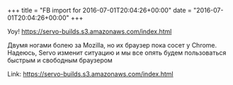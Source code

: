 +++
title = "FB import for 2016-07-01T20:04:26+00:00"
date = "2016-07-01T20:04:26+00:00"
+++

Уоу! https://servo-builds.s3.amazonaws.com/index.html

Двумя ногами болею за Mozilla, но их браузер пока сосет у Chrome. Надеюсь, Servo изменит ситуацию и мы все опять будем пользоваться быстрым и свободным браузером


Link: <a href="https://servo-builds.s3.amazonaws.com/index.html">https://servo-builds.s3.amazonaws.com/index.html</a>
